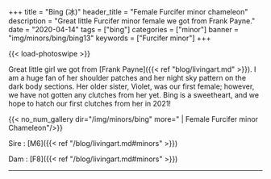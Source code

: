 +++
title = "Bing (冰)"
header_title = "Female Furcifer minor chameleon"
description = "Great little Furcifer minor female we got from Frank Payne."
date = "2020-04-14"
tags = ["bing"]
categories = ["minor"]
banner = "img/minors/bing/bing13"
keywords = ["Furcifer minor"]
+++

{{< load-photoswipe >}}

Great little girl we got from [Frank Payne]({{< ref "blog/livingart.md" >}}). I am a huge fan of her shoulder patches and her night sky pattern on the dark body sections. Her older sister, Violet, was our first female; however, we have not gotten any clutches from her yet. Bing is a sweetheart, and we hope to hatch our first clutches from her in 2021!


{{< no_num_gallery dir="/img/minors/bing" more=" | Female Furcifer minor Chameleon"/>}}

Sire
: [M6]({{< ref "/blog/livingart.md#minors" >}})

Dam
: [F8]({{< ref "/blog/livingart.md#minors" >}})

---